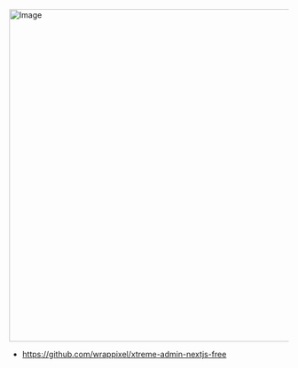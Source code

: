 <img width="600"  alt="Image" src="https://github.com/user-attachments/assets/2b80a62f-7e07-4b6d-a90a-c9b5492b2fcf" />

- https://github.com/wrappixel/xtreme-admin-nextjs-free
  
